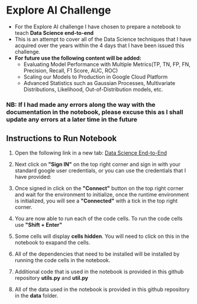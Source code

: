 # Explore AI Challenge

- For the Explore AI challenge I have chosen to prepare a notebook to teach **Data Science end-to-end**
- This is an attempt to cover all of the Data Science techniques that I have acquired over the years within the 4 days that I have been issued this challenge.
- **For future use the following content will be added:**
  - Evaluating Model Performance with Multiple Metrics(TP, TN, FP, FN, Precision, Recall, F1 Score, AUC, ROC)
  - Scaling our Models to Production in Google Cloud Platform
  - Advanced Statistics such as Gaussian Processes, Multivariate Distributions, Likelihood, Out-of-Distribution models, etc.

### **NB: If I had made any errors along the way with the documentation in the notebook, please excuse this as I shall update any errors at a later time in the future**

## Instructions to Run Notebook

1. Open the following link in a new tab: [Data Science End-to-End](https://colab.research.google.com/github/maxbrent/ExploreAIChallenge/blob/master/Explore_AI_Challenge.ipynb)

2. Next click on **"Sign IN"** on the top right corner and sign in with your standard google user credentials, or you can use the credentials that I have provided: 

3. Once signed in click on the **"Connect"** button on the top right corner and wait for the environment to initialize, once the runtime environment is initialized, you will see a **"Connected"** with a tick in the top right corner.

4. You are now able to run each of the code cells. To run the code cells use **"Shift + Enter"**

5. Some cells will display **cells hidden**. You will need to click on this in the notebook to exapand the cells.

6. All of the dependencies that need to be installed will be installed by running the code cells in the notebook.

7. Additional code that is used in the notebook is provided in this github repository **utils.py** and **util.py**

8. All of the data used in the notebook is provided in this github repository in the **data** folder.



